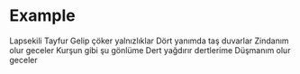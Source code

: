 # Example

Lapsekili Tayfur
Gelip çöker yalnızlıklar
Dört yanımda taş duvarlar
Zindanım olur geceler
Kurşun gibi şu gönlüme
Dert yağdırır dertlerime
Düşmanım olur geceler
